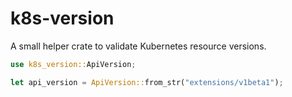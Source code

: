 # k8s-version

A small helper crate to validate Kubernetes resource versions.

```rust
use k8s_version::ApiVersion;

let api_version = ApiVersion::from_str("extensions/v1beta1");
```
